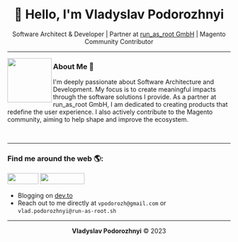<div align="center">
  
# 👋 Hello, I'm Vladyslav Podorozhnyi

Software Architect & Developer | Partner at <a href="https://github.com/run-as-root">run_as_root GmbH</a> | Magento Community Contributor

</div>

---

<img src="https://avatars.githubusercontent.com/u/16047928?v=4"  width="100" height="100" align="left"/>

### About Me 📌

I'm deeply passionate about Software Architecture and Development. My focus is to create meaningful impacts through the software solutions I provide. As a partner at run_as_root GmbH, I am dedicated to creating products that redefine the user experience. I also actively contribute to the Magento community, aiming to help shape and improve the ecosystem. 

</br>

---

### Find me around the web 🌎:

<img src="https://img.shields.io/twitter/url?style=social&url=https%3A%2F%2Ftwitter.com%2Fvpodorozh" width="70" height="25" /> <img src="https://img.shields.io/badge/LinkedIn-0077B5?style=social&logo=linkedin" width="100" height="25" />

- Blogging on [dev.to](https://dev.to/vpodorozh)
- Reach out to me directly at `vpodorozh@gmail.com` or `vlad.podorozhnyi@run-as-root.sh` 

</div>

---

<div align="center">

**Vladyslav Podorozhnyi** ©️ 2023

</div>
